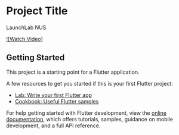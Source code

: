 # Project Title

LaunchLab NUS



[![Watch Video]](https://drive.google.com/file/d/1h3fFIEVxrHjdUUjW0dtdNTJfQEeFRple/view?usp=drive_link)

## Getting Started

This project is a starting point for a Flutter application.

A few resources to get you started if this is your first Flutter project:

- [Lab: Write your first Flutter app](https://docs.flutter.dev/get-started/codelab)
- [Cookbook: Useful Flutter samples](https://docs.flutter.dev/cookbook)

For help getting started with Flutter development, view the
[online documentation](https://docs.flutter.dev/), which offers tutorials,
samples, guidance on mobile development, and a full API reference.
